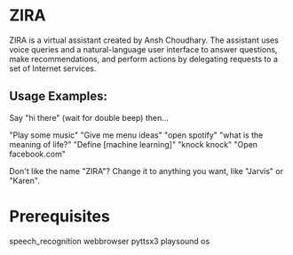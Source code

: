 # ZIRA
ZIRA is a virtual assistant created by Ansh Choudhary. The assistant uses voice queries and a natural-language user interface to answer questions, make recommendations, and perform actions by delegating requests to a set of Internet services. 

## Usage Examples:
Say "hi there" (wait for double beep) then...

"Play some music"
"Give me menu ideas"
"open spotify"
"what is the meaning of life?"
"Define [machine learning]"
"knock knock"
"Open facebook.com"

Don't like the name "ZIRA"? Change it to anything you want, like "Jarvis" or "Karen".

# Prerequisites 
speech_recognition 
webbrowser
pyttsx3 
playsound
os
